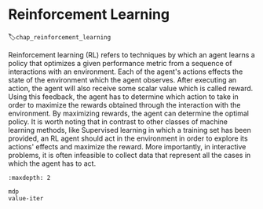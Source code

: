 # Reinforcement Learning
:label:`chap_reinforcement_learning`

Reinforcement learning (RL) refers to techniques by which an agent learns a policy that optimizes a given performance metric from a sequence of interactions with an environment.  Each of the agent's actions effects the state of the environment which the agent observes. After executing an action, the agent will also receive some scalar value which is called reward. Using this feedback, the agent has to determine which action to take in order to maximize the rewards obtained through the interaction with the environment. By maximizing rewards, the agent can determine the optimal policy. It is worth noting that in contrast to other classes of machine learning methods, like Supervised learning in which a training set has been provided, an RL agent should act in the environment in order to explore its actions' effects and maximize the reward. More importantly, in interactive problems, it is often infeasible to collect data that represent all the cases in which the agent has to act.


```toc
:maxdepth: 2

mdp
value-iter
```